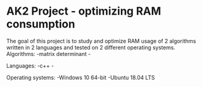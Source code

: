 # AK2 Project - optimizing RAM consumption
The goal of this project is to study and optimize RAM usage of 2 algorithms written in 2 languages and  tested on 2 different operating systems.
Algorithms:
	-matrix determinant
	-

Languages:
	-c++
	-

Operating systems:
	-Windows 10 64-bit
	-Ubuntu 18.04 LTS